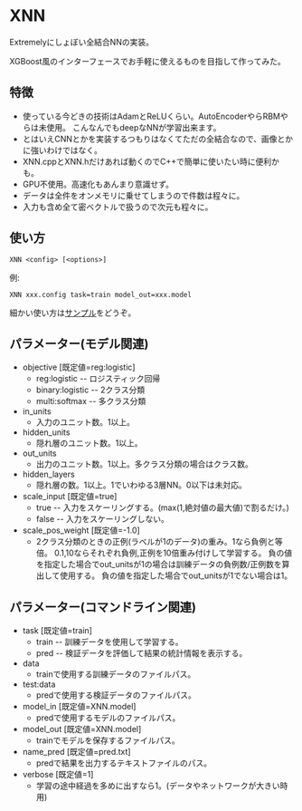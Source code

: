 XNN
====

Extremelyにしょぼい全結合NNの実装。

XGBoost風のインターフェースでお手軽に使えるものを目指して作ってみた。


特徴
----

- 使っている今どきの技術はAdamとReLUくらい。AutoEncoderやらRBMやらは未使用。
  こんなんでもdeepなNNが学習出来ます。
- とはいえCNNとかを実装するつもりはなくてただの全結合なので、画像とかに強いわけではなく。
- XNN.cppとXNN.hだけあれば動くのでC++で簡単に使いたい時に便利かも。
- GPU不使用。高速化もあんまり意識せず。
- データは全件をオンメモリに乗せてしまうので件数は程々に。
- 入力も含め全て密ベクトルで扱うので次元も程々に。


使い方
------

    XNN <config> [<options>]

例:

    XNN xxx.config task=train model_out=xxx.model

細かい使い方は[サンプル](Demo)をどうぞ。


パラメーター(モデル関連)
------------------------

* objective [既定値=reg:logistic]
  - reg:logistic     -- ロジスティック回帰
  - binary:logistic  -- 2クラス分類
  - multi:softmax    -- 多クラス分類
* in_units
  - 入力のユニット数。1以上。
* hidden_units
  - 隠れ層のユニット数。1以上。
* out_units
  - 出力のユニット数。1以上。多クラス分類の場合はクラス数。
* hidden_layers
  - 隠れ層の数。1以上。1でいわゆる3層NN。0以下は未対応。
* scale_input [既定値=true]
  - true  -- 入力をスケーリングする。(max(1,絶対値の最大値)で割るだけ。)
  - false -- 入力をスケーリングしない。
* scale_pos_weight [既定値=-1.0]
  - 2クラス分類のときの正例(ラベルが1のデータ)の重み。1なら負例と等倍。
    0.1,10ならそれぞれ負例,正例を10倍重み付けして学習する。
	負の値を指定した場合でout_unitsが1の場合は訓練データの負例数/正例数を算出して使用する。
	負の値を指定した場合でout_unitsが1でない場合は1。


パラメーター(コマンドライン関連)
--------------------------------

* task [既定値=train]
  - train -- 訓練データを使用して学習する。
  - pred  -- 検証データを評価して結果の統計情報を表示する。
* data
  - trainで使用する訓練データのファイルパス。
* test:data
  - predで使用する検証データのファイルパス。
* model_in [既定値=XNN.model]
  - predで使用するモデルのファイルパス。
* model_out [既定値=XNN.model]
  - trainでモデルを保存するファイルパス。
* name_pred [既定値=pred.txt]
  - predで結果を出力するテキストファイルのパス。
* verbose [既定値=1]
  - 学習の途中経過を多めに出すなら1。(データやネットワークが大きい時用)

